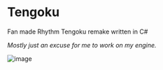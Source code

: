 # Tengoku
Fan made Rhythm Tengoku remake written in C# 

*Mostly just an excuse for me to work on my engine.*

![image](https://user-images.githubusercontent.com/24588691/219562609-0d439a46-55a7-48df-8804-e3a203258a51.png)

